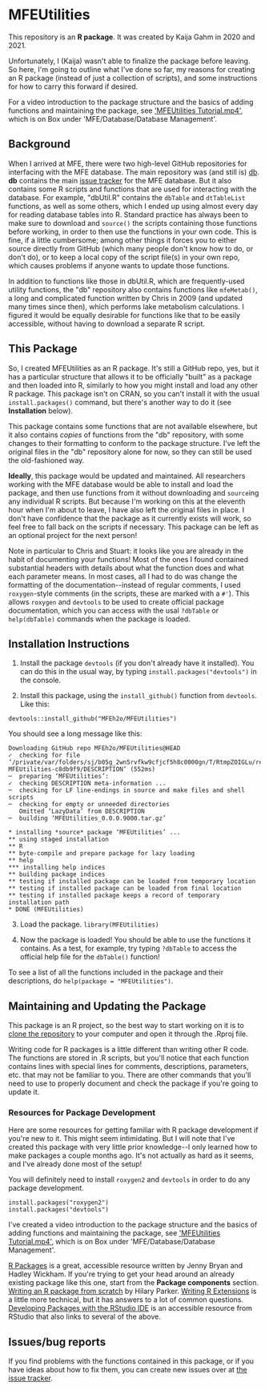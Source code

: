 # MFEUtilities

This repository is an **R package**. It was created by Kaija Gahm in 2020 and 2021. 

Unfortunately, I (Kaija) wasn't able to finalize the package before leaving. So here, I'm going to outline what I've done so far, my reasons for creating an R package (instead of just a collection of scripts), and some instructions for how to carry this forward if desired.

For a video introduction to the package structure and the basics of adding functions and maintaining the package, see ['MFEUtilities Tutorial.mp4'](https://app.box.com/file/837329933072), which is on Box under 'MFE/Database/Database Management'.

## Background

When I arrived at MFE, there were two high-level GitHub repositories for interfacing with the MFE database.
The main repository was (and still is) [db](https://github.com/MFEh2o/db). **db** contains the main [issue tracker](https://github.com/MFEh2o/db/issues) for the MFE database.
But it also contains some R scripts and functions that are used for interacting with the database. For example, "dbUtil.R" contains the `dbTable` and `dtTableList` functions, as well as some others, which I ended up using almost every day for reading database tables into R.
Standard practice has always been to make sure to download and `source()` the scripts containing those functions before working, in order to then use the functions in your own code. This is fine, if a little cumbersome; among other things it forces you to either source directly from GitHub (which many people don't know how to do, or don't do), or to keep a local copy of the script file(s) in your own repo, which causes problems if anyone wants to update those functions. 

In addition to functions like those in dbUtil.R, which are frequently-used utility functions, the "db" repository also contains functions like `mfeMetab()`, a long and complicated function written by Chris in 2009 (and updated many times since then), which performs lake metabolism calculations. I figured it would be equally desirable for functions like that to be easily accessible, without having to download a separate R script.

## This Package

So, I created MFEUtilities as an R package. It's still a GitHub repo, yes, but it has a particular structure that allows it to be officially "built" as a package and then loaded into R, similarly to how you might install and load any other R package. This package isn't on CRAN, so you can't install it with the usual `install.packages()` command, but there's another way to do it (see **Installation** below).

This package contains some functions that are not available elsewhere, but it also contains *copies* of functions from the "db" repository, with some changes to their formatting to conform to the package structure. I've left the original files in the "db" repository alone for now, so they can still be used the old-fashioned way.

**Ideally**, this package would be updated and maintained. All researchers working with the MFE database would be able to install and load the package, and then use functions from it without downloading and `source`ing any individual R scripts. But because I'm working on this at the eleventh hour when I'm about to leave, I have also left the original files in place. I don't have confidence that the package as it currently exists will work, so feel free to fall back on the scripts if necessary. This package can be left as an optional project for the next person!

Note in particular to Chris and Stuart: it looks like you are already in the habit of documenting your functions! Most of the ones I found contained substantial headers with details about what the function does and what each parameter means. In most cases, all I had to do was change the formatting of the documentation--instead of regular comments, I used `roxygen`-style comments (in the scripts, these are marked with a `#'`). This allows `roxygen` and `devtools` to be used to create official package documentation, which you can access with the usal `?dbTable` or `help(dbTable)` commands when the package is loaded.

## Installation Instructions

1. Install the package `devtools` (if you don't already have it installed). You can do this in the usual way, by typing `install.packages("devtools")` in the console.

2. Install this package, using the `install_github()` function from `devtools`. Like this:

`devtools::install_github("MFEh2o/MFEUtilities")`

You should see a long message like this:
```
Downloading GitHub repo MFEh2o/MFEUtilities@HEAD
✓  checking for file ‘/private/var/folders/sj/b05g_2wn5rvfkw9cfjcf5h8c0000gn/T/RtmpZOIGLu/remotesaa2e42583d43/MFEh2o-MFEUtilities-c8db9f9/DESCRIPTION’ (552ms)
─  preparing ‘MFEUtilities’:
✓  checking DESCRIPTION meta-information ...
─  checking for LF line-endings in source and make files and shell scripts
─  checking for empty or unneeded directories
   Omitted ‘LazyData’ from DESCRIPTION
─  building ‘MFEUtilities_0.0.0.9000.tar.gz’
   
* installing *source* package ‘MFEUtilities’ ...
** using staged installation
** R
** byte-compile and prepare package for lazy loading
** help
*** installing help indices
** building package indices
** testing if installed package can be loaded from temporary location
** testing if installed package can be loaded from final location
** testing if installed package keeps a record of temporary installation path
* DONE (MFEUtilities)
```

3. Load the package. `library(MFEUtilities)`

4. Now the package is loaded! You should be able to use the functions it contains. As a test, for example, try typing `?dbTable` to access the official help file for the `dbTable()` function!

To see a list of all the functions included in the package and their descriptions, do `help(package = "MFEUtilities")`.

## Maintaining and Updating the Package

This package is an R project, so the best way to start working on it is to [clone the repository](https://happygitwithr.com/new-github-first.html#new-rstudio-project-via-git) to your computer and open it through the .Rproj file.

Writing code for R packages is a little different than writing other R code. The functions are stored in .R scripts, but you'll notice that each function contains lines with special lines for comments, descriptions, parameters, etc. that may not be familiar to you. There are other commands that you'll need to use to properly document and check the package if you're going to update it.

### Resources for Package Development

Here are some resources for getting familiar with R package development if you're new to it. This might seem intimidating. But I will note that I've created this package with very little prior knowledge--I only learned how to make packages a couple months ago. It's not actually as hard as it seems, and I've already done most of the setup!

You will definitely need to install `roxygen2` and `devtools` in order to do any package development.

```
install.packages("roxygen2")
install.packages("devtools")
```

I've created a video introduction to the package structure and the basics of adding functions and maintaining the package, see ['MFEUtilities Tutorial.mp4'](https://app.box.com/file/837329933072), which is on Box under 'MFE/Database/Database Management'.

[R Packages](https://r-pkgs.org/index.html) is a great, accessible resource written by Jenny Bryan and Hadley Wickham. If you're trying to get your head around an already existing package like this one, start from the **Package components** section. 
[Writing an R package from scratch](https://hilaryparker.com/2014/04/29/writing-an-r-package-from-scratch/) by Hilary Parker. 
[Writing R Extensions](https://cran.r-project.org/doc/manuals/r-patched/R-exts.html) is a little more technical, but it has answers to a lot of common questions.
[Developing Packages with the RStudio IDE](https://support.rstudio.com/hc/en-us/articles/200486488-Developing-Packages-with-the-RStudio-IDE) is an accessible resource from RStudio that also links to several of the above.

## Issues/bug reports

If you find problems with the functions contained in this package, or if you have ideas about how to fix them, you can create new issues over at [the issue tracker](https://github.com/MFEh2o/MFEUtilities/issues).
